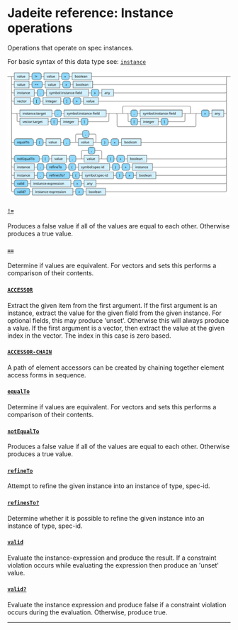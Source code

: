 <!---
  This markdown file was generated. Do not edit.
  -->

# Jadeite reference: Instance operations

Operations that operate on spec instances.

For basic syntax of this data type see: [`instance`](halite_basic-syntax-reference-j.md#instance)

!["instance-op"](../halite-bnf-diagrams/instance-op-j.svg)

#### [`!=`](halite_full-reference-j.md#_B_E)

Produces a false value if all of the values are equal to each other. Otherwise produces a true value.

#### [`==`](halite_full-reference-j.md#_E_E)

Determine if values are equivalent. For vectors and sets this performs a comparison of their contents.

#### [`ACCESSOR`](halite_full-reference-j.md#ACCESSOR)

Extract the given item from the first argument. If the first argument is an instance, extract the value for the given field from the given instance. For optional fields, this may produce 'unset'. Otherwise this will always produce a value. If the first argument is a vector, then extract the value at the given index in the vector. The index in this case is zero based.

#### [`ACCESSOR-CHAIN`](halite_full-reference-j.md#ACCESSOR-CHAIN)

A path of element accessors can be created by chaining together element access forms in sequence.

#### [`equalTo`](halite_full-reference-j.md#equalTo)

Determine if values are equivalent. For vectors and sets this performs a comparison of their contents.

#### [`notEqualTo`](halite_full-reference-j.md#notEqualTo)

Produces a false value if all of the values are equal to each other. Otherwise produces a true value.

#### [`refineTo`](halite_full-reference-j.md#refineTo)

Attempt to refine the given instance into an instance of type, spec-id.

#### [`refinesTo?`](halite_full-reference-j.md#refinesTo_Q)

Determine whether it is possible to refine the given instance into an instance of type, spec-id.

#### [`valid`](halite_full-reference-j.md#valid)

Evaluate the instance-expression and produce the result. If a constraint violation occurs while evaluating the expression then produce an 'unset' value.

#### [`valid?`](halite_full-reference-j.md#valid_Q)

Evaluate the instance expression and produce false if a constraint violation occurs during the evaluation. Otherwise, produce true.

---
